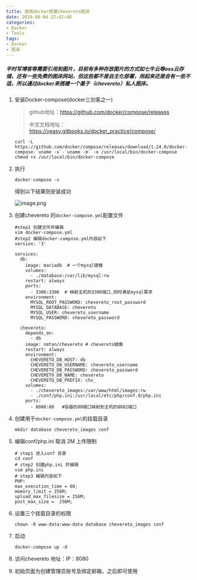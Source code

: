 ```yaml
---
title: 使用docker搭建chevereto图床
date: 2019-08-04 22:42:48
categories:
- Docker
- Tools
tags:
- Docker
- 图床
---
```

##### 平时写博客等需要引用到图片，目前有多种存放图片的方式如七牛云等oss云存储，还有一些免费的图床网站，但这些都不是自主化部署，用起来还是会有一些不适，所以通过docker来搭建一个基于（chevereto）私人图床。

1. 安装Docker-compose(docker三剑客之一)

   > github地址：https://github.com/docker/compose/releases
   >
   > 中文文档地址：https://yeasy.gitbooks.io/docker_practice/compose/

   ```shell
   curl -L https://github.com/docker/compose/releases/download/1.24.0/docker-compose-`uname -s`-`uname -m` -o /usr/local/bin/docker-compose
   chmod +x /usr/local/bin/docker-compose
   ```

<!--more-->   

2. 执行

   ```shell
   docker-compose -v
   ```

   得到以下结果则安装成功
   
   ![image.png](https://chevereto.zhuangzexin.top/images/2019/08/04/image.png)


3. 创建chevereto 的`docker-compose.yml`配置文件

   ```shell
   #step1 创建文件并编辑
   vim docker-compose.yml  
   #step2 编辑docker-compose.yml内容如下
   version: '3'    
   
   services:
     db:
       image: mariadb  # 一个mysql镜像
       volumes:
         - ./database:/var/lib/mysql:rw
       restart: always
       ports:
         - 3306:3306  # 映射主机的3306端口,同时满足mysql需求
       environment:
         MYSQL_ROOT_PASSWORD: chevereto_root_password
         MYSQL_DATABASE: chevereto
         MYSQL_USER: chevereto_username
         MYSQL_PASSWORD: chevereto_password
   
     chevereto:
       depends_on:
         - db
       image: nmtan/chevereto # chevereto镜像
       restart: always
       environment:
         CHEVERETO_DB_HOST: db
         CHEVERETO_DB_USERNAME: chevereto_username
         CHEVERETO_DB_PASSWORD: chevereto_password
         CHEVERETO_DB_NAME: chevereto
         CHEVERETO_DB_PREFIX: chv_
       volumes:
         - ./chevereto_images:/var/www/html/images:rw
         - ./conf/php.ini:/usr/local/etc/php/conf.d/php.ini
       ports:
         - 8080:80   #容器的80端口映射到主机的8082端口
   ```

   

4. 创建用于`docker-compose.yml`的挂载目录

   ```shell
   mkdir database chevereto_images conf
   ```

   

5. 编辑conf/php.ini  取消 2M 上传限制

   ```shell
   # step1 进入conf 目录
   cd conf 
   # step2 创建php.ini 并编辑
   vim php.ini
   # step3 编辑内容如下
   PHP:
   max_execution_time = 60;
   memory_limit = 256M;
   upload_max_filesize = 256M;
   post_max_size =  256M;
   
   ```

6. 设置三个挂载目录的权限

   ```shell
   chown -R www-data:www-data database chevereto_images conf
   ```

   

7. 启动

   ```shell
   docker-compose up -d
   ```

   

8. 访问chevereto 地址：IP：8080

9. 初始页面为创建管理员账号及绑定邮箱，之后即可使用
